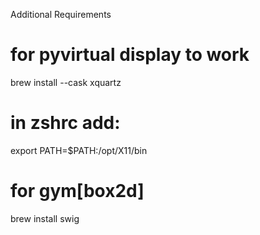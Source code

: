 Additional Requirements

# for pyvirtual display to work
brew install --cask xquartz
# in zshrc add:
export PATH=$PATH:/opt/X11/bin


# for gym[box2d]
brew install swig

